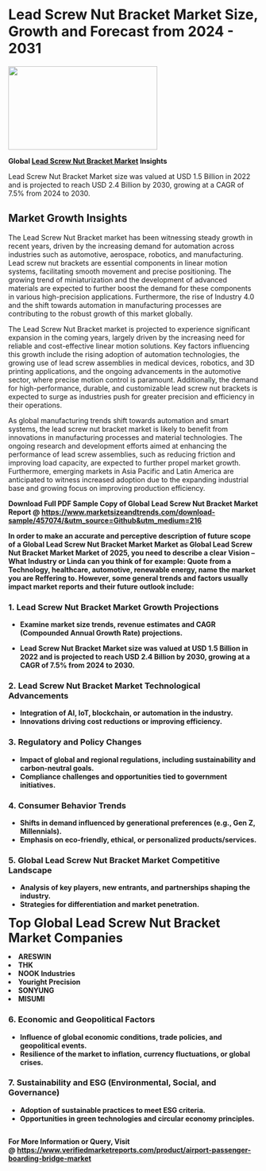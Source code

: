 <H1>Lead Screw Nut Bracket Market Size, Growth and Forecast from 2024 - 2031</H1><img class="aligncenter size-medium wp-image-584254" src="https://thirdeyenews.in/wp-content/uploads/2024/09/Global-Market-Research-300x168.jpeg" alt="" width="300" height="168" /><p><strong>Global&nbsp;<a href="https://www.marketsizeandtrends.com/download-sample/457074/&amp;utm_source=Github&utm_medium=216">Lead Screw Nut Bracket Market</a> Insights</strong></p><p>Lead Screw Nut Bracket Market size was valued at USD 1.5 Billion in 2022 and is projected to reach USD 2.4 Billion by 2030, growing at a CAGR of 7.5% from 2024 to 2030.</p><p><h2>Market Growth Insights</h2> <p>The Lead Screw Nut Bracket market has been witnessing steady growth in recent years, driven by the increasing demand for automation across industries such as automotive, aerospace, robotics, and manufacturing. Lead screw nut brackets are essential components in linear motion systems, facilitating smooth movement and precise positioning. The growing trend of miniaturization and the development of advanced materials are expected to further boost the demand for these components in various high-precision applications. Furthermore, the rise of Industry 4.0 and the shift towards automation in manufacturing processes are contributing to the robust growth of this market globally.</p> <p><strong></strong></p> <p>The Lead Screw Nut Bracket market is projected to experience significant expansion in the coming years, largely driven by the increasing need for reliable and cost-effective linear motion solutions. Key factors influencing this growth include the rising adoption of automation technologies, the growing use of lead screw assemblies in medical devices, robotics, and 3D printing applications, and the ongoing advancements in the automotive sector, where precise motion control is paramount. Additionally, the demand for high-performance, durable, and customizable lead screw nut brackets is expected to surge as industries push for greater precision and efficiency in their operations.</p> <p>As global manufacturing trends shift towards automation and smart systems, the lead screw nut bracket market is likely to benefit from innovations in manufacturing processes and material technologies. The ongoing research and development efforts aimed at enhancing the performance of lead screw assemblies, such as reducing friction and improving load capacity, are expected to further propel market growth. Furthermore, emerging markets in Asia Pacific and Latin America are anticipated to witness increased adoption due to the expanding industrial base and growing focus on improving production efficiency.</p> <p><strong></p><p><span class=""><strong>Download Full PDF Sample Copy of Global Lead Screw Nut Bracket Market Report</strong> @ <a href="https://www.marketsizeandtrends.com/download-sample/457074/&amp;utm_source=Github&utm_medium=216" target="_blank">https://www.marketsizeandtrends.com/download-sample/457074/&amp;utm_source=Github&utm_medium=216</a></span></p><p>In order to make an accurate and perceptive description of future scope of a Global&nbsp;Lead Screw Nut Bracket Market Market as Global&nbsp;Lead Screw Nut Bracket Market Market of 2025, you need to describe a clear Vision &ndash; What Industry or Linda can you think of for example: Quote from a Technology, healthcare, automotive, renewable energy, name the market you are Reffering to. However, some general trends and factors usually impact market reports and their future outlook include:</p><h3>1.&nbsp;<strong>Lead Screw Nut Bracket Market Growth Projections</strong></h3><ul><li>Examine market size trends, revenue estimates and CAGR (Compounded Annual Growth Rate) projections.</li><li><p>Lead Screw Nut Bracket Market size was valued at USD 1.5 Billion in 2022 and is projected to reach USD 2.4 Billion by 2030, growing at a CAGR of 7.5% from 2024 to 2030.</p></li></ul><h3>2.&nbsp;<strong>Lead Screw Nut Bracket Market Technological Advancements</strong></h3><ul><li>Integration of AI, IoT, blockchain, or automation in the industry.</li><li>Innovations driving cost reductions or improving efficiency.</li></ul><h3>3.&nbsp;<strong>Regulatory and Policy Changes</strong></h3><ul><li>Impact of global and regional regulations, including sustainability and carbon-neutral goals.</li><li>Compliance challenges and opportunities tied to government initiatives.</li></ul><h3>4.&nbsp;<strong>Consumer Behavior Trends</strong></h3><ul><li>Shifts in demand influenced by generational preferences (e.g., Gen Z, Millennials).</li><li>Emphasis on eco-friendly, ethical, or personalized products/services.</li></ul><h3>5.&nbsp;<strong>Global Lead Screw Nut Bracket Market Competitive Landscape</strong></h3><ul><li>Analysis of key players, new entrants, and partnerships shaping the industry.</li><li>Strategies for differentiation and market penetration.</li></ul><p data-pm-slice="1 1 []"><span style="color: inherit; font-family: inherit; font-size: 25px;">Top Global Lead Screw Nut Bracket Market Companies</span></p><div class="" data-test-id=""><p><li>ARESWIN</li><li> THK</li><li> NOOK Industries</li><li> Youright Precision</li><li> SONYUNG</li><li> MISUMI</li></p></div><h3>6.&nbsp;<strong>Economic and Geopolitical Factors</strong></h3><ul><li>Influence of global economic conditions, trade policies, and geopolitical events.</li><li>Resilience of the market to inflation, currency fluctuations, or global crises.</li></ul><h3>7.&nbsp;<strong>Sustainability and ESG (Environmental, Social, and Governance)</strong></h3><ul><li>Adoption of sustainable practices to meet ESG criteria.</li><li>Opportunities in green technologies and circular economy principles.</li></ul><h2><strong style="font-size: 14px;">For More Information or Query, Visit @&nbsp;</strong><a style="background-color: #ffffff; font-size: 14px;" href="https://www.marketsizeandtrends.com/report/lead-screw-nut-bracket-market/" target="_blank">https://www.verifiedmarketreports.com/product/airport-passenger-boarding-bridge-market</a></h2>
